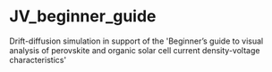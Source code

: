 # JV_beginner_guide
Drift-diffusion simulation in support of the 'Beginner’s guide to visual analysis of perovskite and organic solar cell current density-voltage characteristics'
